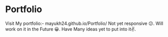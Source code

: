 # Portfolio
Visit My portfolio:- mayukh24.github.io/Portfolio/
Not yet responsive 😕. Will work on it in the Future 😀.
Have Many ideas yet to put into it✌.
